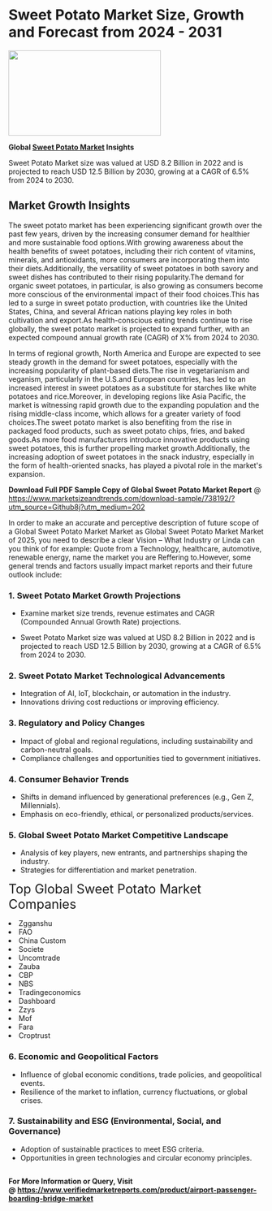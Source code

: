 <H1>Sweet Potato Market Size, Growth and Forecast from 2024 - 2031</H1><img class="aligncenter size-medium wp-image-584254" src="https://thirdeyenews.in/wp-content/uploads/2024/09/Global-Market-Research-300x168.jpeg" alt="" width="300" height="168" /><p><strong>Global&nbsp;<a href="https://www.marketsizeandtrends.com/download-sample/738192/?utm_source=Github8j?utm_medium=202">Sweet Potato Market</a> Insights</strong></p><p>Sweet Potato Market size was valued at USD 8.2 Billion in 2022 and is projected to reach USD 12.5 Billion by 2030, growing at a CAGR of 6.5% from 2024 to 2030.</p><p><h2>Market Growth Insights</h2> <p>The sweet potato market has been experiencing significant growth over the past few years, driven by the increasing consumer demand for healthier and more sustainable food options.With growing awareness about the health benefits of sweet potatoes, including their rich content of vitamins, minerals, and antioxidants, more consumers are incorporating them into their diets.Additionally, the versatility of sweet potatoes in both savory and sweet dishes has contributed to their rising popularity.The demand for organic sweet potatoes, in particular, is also growing as consumers become more conscious of the environmental impact of their food choices.This has led to a surge in sweet potato production, with countries like the United States, China, and several African nations playing key roles in both cultivation and export.As health-conscious eating trends continue to rise globally, the sweet potato market is projected to expand further, with an expected compound annual growth rate (CAGR) of X% from 2024 to 2030.</p> <p>In terms of regional growth, North America and Europe are expected to see steady growth in the demand for sweet potatoes, especially with the increasing popularity of plant-based diets.The rise in vegetarianism and veganism, particularly in the U.S.and European countries, has led to an increased interest in sweet potatoes as a substitute for starches like white potatoes and rice.Moreover, in developing regions like Asia Pacific, the market is witnessing rapid growth due to the expanding population and the rising middle-class income, which allows for a greater variety of food choices.The sweet potato market is also benefiting from the rise in packaged food products, such as sweet potato chips, fries, and baked goods.As more food manufacturers introduce innovative products using sweet potatoes, this is further propelling market growth.Additionally, the increasing adoption of sweet potatoes in the snack industry, especially in the form of health-oriented snacks, has played a pivotal role in the market's expansion.</p> <p><span class=""><strong>Download Full PDF Sample Copy of Global Sweet Potato Market Report</strong> @ <a href="https://www.marketsizeandtrends.com/download-sample/738192/?utm_source=Github8j?utm_medium=202" target="_blank">https://www.marketsizeandtrends.com/download-sample/738192/?utm_source=Github8j?utm_medium=202</a></span></p><p>In order to make an accurate and perceptive description of future scope of a Global&nbsp;Sweet Potato Market Market as Global&nbsp;Sweet Potato Market Market of 2025, you need to describe a clear Vision &ndash; What Industry or Linda can you think of for example: Quote from a Technology, healthcare, automotive, renewable energy, name the market you are Reffering to.However, some general trends and factors usually impact market reports and their future outlook include:</p><h3>1.&nbsp;<strong>Sweet Potato Market Growth Projections</strong></h3><ul><li>Examine market size trends, revenue estimates and CAGR (Compounded Annual Growth Rate) projections.</li><li><p>Sweet Potato Market size was valued at USD 8.2 Billion in 2022 and is projected to reach USD 12.5 Billion by 2030, growing at a CAGR of 6.5% from 2024 to 2030.</p></li></ul><h3>2.&nbsp;<strong>Sweet Potato Market Technological Advancements</strong></h3><ul><li>Integration of AI, IoT, blockchain, or automation in the industry.</li><li>Innovations driving cost reductions or improving efficiency.</li></ul><h3>3.&nbsp;<strong>Regulatory and Policy Changes</strong></h3><ul><li>Impact of global and regional regulations, including sustainability and carbon-neutral goals.</li><li>Compliance challenges and opportunities tied to government initiatives.</li></ul><h3>4.&nbsp;<strong>Consumer Behavior Trends</strong></h3><ul><li>Shifts in demand influenced by generational preferences (e.g., Gen Z, Millennials).</li><li>Emphasis on eco-friendly, ethical, or personalized products/services.</li></ul><h3>5.&nbsp;<strong>Global Sweet Potato Market Competitive Landscape</strong></h3><ul><li>Analysis of key players, new entrants, and partnerships shaping the industry.</li><li>Strategies for differentiation and market penetration.</li></ul><p data-pm-slice="1 1 []"><span style="color: inherit; font-family: inherit; font-size: 25px;">Top Global Sweet Potato Market Companies</span></p><div class="" data-test-id=""><p><li>Zgganshu</li><li> FAO</li><li> China Custom</li><li> Societe</li><li> Uncomtrade</li><li> Zauba</li><li> CBP</li><li> NBS</li><li> Tradingeconomics</li><li> Dashboard</li><li> Zzys</li><li> Mof</li><li> Fara</li><li> Croptrust</li></p></div><h3>6.&nbsp;<strong>Economic and Geopolitical Factors</strong></h3><ul><li>Influence of global economic conditions, trade policies, and geopolitical events.</li><li>Resilience of the market to inflation, currency fluctuations, or global crises.</li></ul><h3>7.&nbsp;<strong>Sustainability and ESG (Environmental, Social, and Governance)</strong></h3><ul><li>Adoption of sustainable practices to meet ESG criteria.</li><li>Opportunities in green technologies and circular economy principles.</li></ul><h2><strong style="font-size: 14px;">For More Information or Query, Visit @&nbsp;</strong><a style="background-color: #ffffff; font-size: 14px;" href="https://www.marketsizeandtrends.com/report/sweet-potato-market/" target="_blank">https://www.verifiedmarketreports.com/product/airport-passenger-boarding-bridge-market</a></h2>